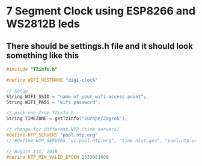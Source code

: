 # 7 Segment Clock using ESP8266 and WS2812B leds

## There should be settings.h file and it should look something like this

```c++
#include "TZinfo.h"

#define WIFI_HOSTNAME "digi-clock"

// Setup
String WIFI_SSID = "name of your wifi access point";
String WIFI_PASS = "wifi password";

// pick one from TZinfo.h
String TIMEZONE = getTzInfo("Europe/Zagreb");

// change for different NTP (time servers)
#define NTP_SERVERS "pool.ntp.org"
// #define NTP_SERVERS "us.pool.ntp.org", "time.nist.gov", "pool.ntp.org"

// August 1st, 2018
#define NTP_MIN_VALID_EPOCH 1533081600

```